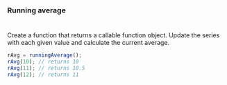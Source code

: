 ### Running average

#

Create a function that returns a callable function object. Update the series with each given value and calculate the current average.

```javascript
rAvg = runningAverage();
rAvg(10); // returns 10
rAvg(11); // returns 10.5
rAvg(12); // returns 11
```
